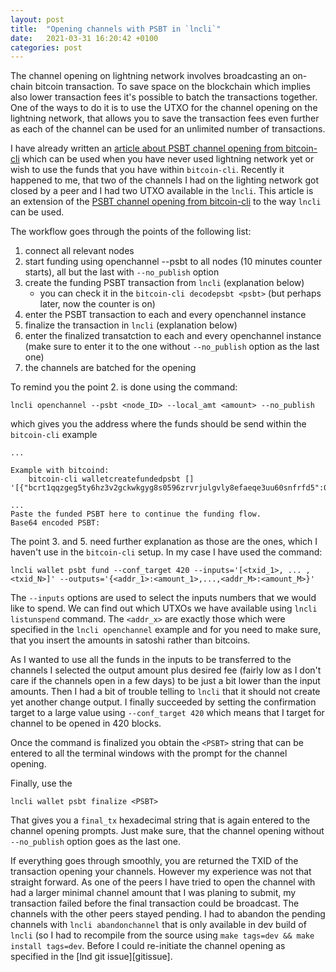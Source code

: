 ```yaml
---
layout: post
title:  "Opening channels with PSBT in `lncli`"
date:   2021-03-31 16:20:42 +0100
categories: post
---
```


The channel opening on lightning network involves broadcasting an on-chain bitcoin transaction. To save space on the blockchain which implies also lower transaction fees it's possible to batch the transactions together. One of the ways to do it is to use the UTXO for the channel opening on the lightning network, that allows you to save the transaction fees even further as each of the channel can be used for an unlimited number of transactions.

I have already written an [article about PSBT channel opening from bitcoin-cli][psbt] which can be used when you have never used lightning network yet or wish to use the funds that you have within `bitcoin-cli`. Recently it happened to me, that two of the channels I had on the lighting network got closed by a peer and I had two UTXO available in the `lncli`. This article is an extension of the [PSBT channel opening from bitcoin-cli][psbt] to the way `lncli` can be used.

The workflow goes through the points of the following list:

   1. connect all relevant nodes
   2. start funding using openchannel --psbt to all nodes (10 minutes counter starts), all but the last with `--no_publish` option 
   3. create the funding PSBT transaction from `lncli` (explanation below)
	  - you can check it in the `bitcoin-cli decodepsbt <psbt>` (but perhaps later, now the counter is on)
   4. enter the PSBT transaction to each and every openchannel instance
   5. finalize the transaction in `lncli` (explanation below)
   6. enter the finalized transatction to each and every openchannel instance (make sure to enter it to the one without `--no_publish` option as the last one)
   7. the channels are batched for the opening

To remind you the point 2. is done using the command:
```
lncli openchannel --psbt <node_ID> --local_amt <amount> --no_publish
```
which gives you the address where the funds should be send within the `bitcoin-cli` example

```
...

Example with bitcoind:
	bitcoin-cli walletcreatefundedpsbt [] '[{"bcrt1qqzgeg5ty6hz3v2gckwkgyg8s0596zrvrjulgvly8efaeqe3uu60snfrfd5":0.01000000}]'

...
Paste the funded PSBT here to continue the funding flow.
Base64 encoded PSBT: 
```

The point 3. and 5. need further explanation as those are the ones, which I haven't use in the `bitcoin-cli` setup. In my case I have used the command:

```
lncli wallet psbt fund --conf_target 420 --inputs='[<txid_1>, ... , <txid_N>]' --outputs='{<addr_1>:<amount_1>,...,<addr_M>:<amount_M>}'
```

The `--inputs` options are used to select the inputs numbers that we would like to spend. We can find out which UTXOs we have available using `lncli listunspend` command. The `<addr_x>` are exactly those which were specified in the `lncli openchannel` example and for you need to make sure, that you insert the amounts in satoshi rather than bitcoins.

As I wanted to use all the funds in the inputs to be transferred to the channels I selected the output amount plus desired fee (fairly low as I don't care if the channels open in a few days) to be just a bit lower than the input amounts. Then I had a bit of trouble telling to `lncli` that it should not create yet another change output. I finally succeeded by setting the confirmation target to a large value using `--conf_target 420` which means that I target for channel to be opened in 420 blocks.

Once the command is finalized you obtain the `<PSBT>` string that can be entered to all the terminal windows with the prompt for the channel opening.

Finally, use the

```
lncli wallet psbt finalize <PSBT>
```
That gives you a `final_tx` hexadecimal string that is again entered to the channel opening prompts.  Just make sure, that the channel opening without `--no_publish` option goes as the last one.

If everything goes through smoothly, you are returned the TXID of the transaction opening your channels. However my experience was not that straight forward. As one of the peers I have tried to open the channel with had a larger minimal channel amount that I was planing to submit, my transaction failed before the final transaction could be broadcast. The channels with the other peers stayed pending. I had to abandon the pending channels with `lncli abandonchannel` that is only available in dev build of `lncli` (so I had to recompile from the source using `make tags=dev && make install tags=dev`. Before I could re-initiate the channel opening as specified in the [lnd git issue][gitissue].

[psbt]: /channels/2020/12/10/opening-psbt.html
[lnd git issue]: https://github.com/lightningnetwork/lnd/issues/5081
